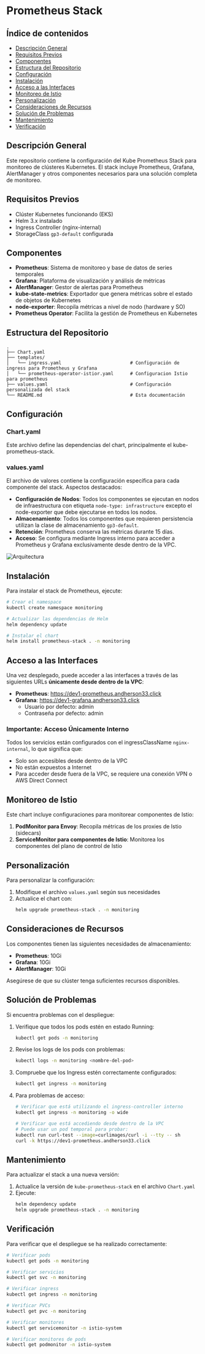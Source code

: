 # Prometheus Stack

## Índice de contenidos
* [Descripción General](#descripcion)
* [Requisitos Previos](#requisitos)
* [Componentes](#componentes)
* [Estructura del Repositorio](#estructura)
* [Configuración](#configuracion)
* [Instalación](#instalacion)
* [Acceso a las Interfaces](#acceso)
* [Monitoreo de Istio](#monitoreo-istio)
* [Personalización](#personalizacion)
* [Consideraciones de Recursos](#recursos)
* [Solución de Problemas](#solucion-problemas)
* [Mantenimiento](#mantenimiento)
* [Verificación](#verificacion)

<a name="descripcion"></a>
## Descripción General
Este repositorio contiene la configuración del Kube Prometheus Stack para monitoreo de clústeres Kubernetes. El stack incluye Prometheus, Grafana, AlertManager y otros componentes necesarios para una solución completa de monitoreo.

<a name="requisitos"></a>
## Requisitos Previos
- Clúster Kubernetes funcionando (EKS)
- Helm 3.x instalado
- Ingress Controller (nginx-internal)
- StorageClass `gp3-default` configurada

<a name="componentes"></a>
## Componentes
- **Prometheus**: Sistema de monitoreo y base de datos de series temporales
- **Grafana**: Plataforma de visualización y análisis de métricas
- **AlertManager**: Gestor de alertas para Prometheus
- **kube-state-metrics**: Exportador que genera métricas sobre el estado de objetos de Kubernetes
- **node-exporter**: Recopila métricas a nivel de nodo (hardware y SO)
- **Prometheus Operator**: Facilita la gestión de Prometheus en Kubernetes

<a name="estructura"></a>
## Estructura del Repositorio
```
.
├── Chart.yaml
├── templates/
│   └── ingress.yaml                         # Configuración de ingress para Prometheus y Grafana
│   └── prometheus-operator-istior.yaml      # Configuracion Istio para prometheus
├── values.yaml                              # Configuración personalizada del stack
└── README.md                                # Esta documentación
```

<a name="configuracion"></a>
## Configuración

### Chart.yaml
Este archivo define las dependencias del chart, principalmente el kube-prometheus-stack.

### values.yaml
El archivo de valores contiene la configuración específica para cada componente del stack. Aspectos destacados:

- **Configuración de Nodos**: Todos los componentes se ejecutan en nodos de infraestructura con etiqueta `node-type: infrastructure` excepto el node-exporter que debe ejecutarse en todos los nodos.
- **Almacenamiento**: Todos los componentes que requieren persistencia utilizan la clase de almacenamiento `gp3-default`.
- **Retención**: Prometheus conserva las métricas durante 15 días.
- **Acceso**: Se configura mediante Ingress interno para acceder a Prometheus y Grafana exclusivamente desde dentro de la VPC.

![Arquitectura](https://github.com/Andherson333333/robot-shop/blob/master/Infrastructure-cloud-EKS/Prometheus-stack/imagenes/prometheus-1.png)


<a name="instalacion"></a>
## Instalación

Para instalar el stack de Prometheus, ejecute:

```bash
# Crear el namespace
kubectl create namespace monitoring

# Actualizar las dependencias de Helm
helm dependency update

# Instalar el chart
helm install prometheus-stack . -n monitoring
```

<a name="acceso"></a>
## Acceso a las Interfaces

Una vez desplegado, puede acceder a las interfaces a través de las siguientes URLs **únicamente desde dentro de la VPC**:

- **Prometheus**: https://dev1-prometheus.andherson33.click
- **Grafana**: https://dev1-grafana.andherson33.click
  - Usuario por defecto: admin
  - Contraseña por defecto: admin

### Importante: Acceso Únicamente Interno
Todos los servicios están configurados con el ingressClassName `nginx-internal`, lo que significa que:
- Solo son accesibles desde dentro de la VPC
- No están expuestos a Internet
- Para acceder desde fuera de la VPC, se requiere una conexión VPN o AWS Direct Connect

<a name="monitoreo-istio"></a>
## Monitoreo de Istio

Este chart incluye configuraciones para monitorear componentes de Istio:

1. **PodMonitor para Envoy**: Recopila métricas de los proxies de Istio (sidecars)
2. **ServiceMonitor para componentes de Istio**: Monitorea los componentes del plano de control de Istio

<a name="personalizacion"></a>
## Personalización

Para personalizar la configuración:

1. Modifique el archivo `values.yaml` según sus necesidades
2. Actualice el chart con:
   ```bash
   helm upgrade prometheus-stack . -n monitoring
   ```

<a name="recursos"></a>
## Consideraciones de Recursos

Los componentes tienen las siguientes necesidades de almacenamiento:

- **Prometheus**: 10Gi
- **Grafana**: 10Gi
- **AlertManager**: 10Gi

Asegúrese de que su clúster tenga suficientes recursos disponibles.

<a name="solucion-problemas"></a>
## Solución de Problemas

Si encuentra problemas con el despliegue:

1. Verifique que todos los pods estén en estado Running:
   ```bash
   kubectl get pods -n monitoring
   ```

2. Revise los logs de los pods con problemas:
   ```bash
   kubectl logs -n monitoring <nombre-del-pod>
   ```

3. Compruebe que los Ingress estén correctamente configurados:
   ```bash
   kubectl get ingress -n monitoring
   ```

4. Para problemas de acceso:
   ```bash
   # Verificar que está utilizando el ingress-controller interno
   kubectl get ingress -n monitoring -o wide
   
   # Verificar que está accediendo desde dentro de la VPC
   # Puede usar un pod temporal para probar:
   kubectl run curl-test --image=curlimages/curl -i --tty -- sh
   curl -k https://dev1-prometheus.andherson33.click
   ```

<a name="mantenimiento"></a>
## Mantenimiento

Para actualizar el stack a una nueva versión:

1. Actualice la versión de `kube-prometheus-stack` en el archivo `Chart.yaml`
2. Ejecute:
   ```bash
   helm dependency update
   helm upgrade prometheus-stack . -n monitoring
   ```

<a name="verificacion"></a>
## Verificación

Para verificar que el despliegue se ha realizado correctamente:

```bash
# Verificar pods
kubectl get pods -n monitoring
```

```bash
# Verificar servicios
kubectl get svc -n monitoring
```

```bash
# Verificar ingress
kubectl get ingress -n monitoring
```

```bash
# Verificar PVCs
kubectl get pvc -n monitoring
```

```bash
# Verificar monitores
kubectl get servicemonitor -n istio-system
```

```bash
# Verificar monitores de pods
kubectl get podmonitor -n istio-system
```

